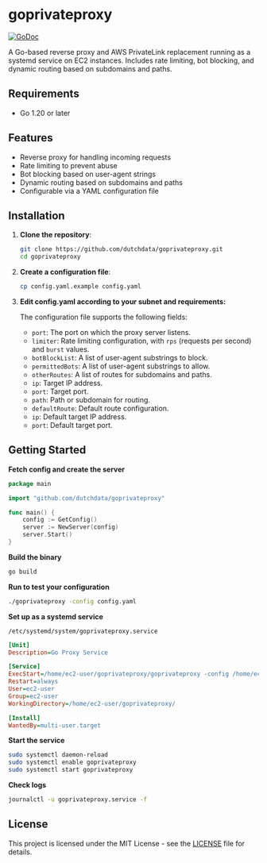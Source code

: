 # goprivateproxy
[![GoDoc](https://pkg.go.dev/badge/github.com/dutchdata/goprivateproxy.svg)](https://pkg.go.dev/github.com/dutchdata/goprivateproxy)

A Go-based reverse proxy and AWS PrivateLink replacement running as a systemd service on EC2 instances. Includes rate limiting, bot blocking, and dynamic routing based on subdomains and paths.

## Requirements
- Go 1.20 or later

## Features

- Reverse proxy for handling incoming requests
- Rate limiting to prevent abuse
- Bot blocking based on user-agent strings
- Dynamic routing based on subdomains and paths
- Configurable via a YAML configuration file

## Installation

1. **Clone the repository**:
    ```sh
    git clone https://github.com/dutchdata/goprivateproxy.git
    cd goprivateproxy
    ```

2. **Create a configuration file**:
    ```sh
    cp config.yaml.example config.yaml
    ```

3. **Edit config.yaml according to your subnet and requirements:**

    The configuration file supports the following fields:

    - `port`: The port on which the proxy server listens.
    - `limiter`: Rate limiting configuration, with `rps` (requests per second) and `burst` values.
    - `botBlockList`: A list of user-agent substrings to block.
    - `permittedBots`: A list of user-agent substrings to allow.
    - `otherRoutes`: A list of routes for subdomains and paths.
    - `ip`: Target IP address.
    - `port`: Target port.
    - `path`: Path or subdomain for routing.
    - `defaultRoute`: Default route configuration.
    - `ip`: Default target IP address.
    - `port`: Default target port.


## Getting Started

**Fetch config and create the server**

```go
package main

import "github.com/dutchdata/goprivateproxy"

func main() {
	config := GetConfig()
	server := NewServer(config)
	server.Start()
}
```

**Build the binary**

```sh
go build
```

**Run to test your configuration**

```sh
./goprivateproxy -config config.yaml
```

**Set up as a systemd service** 

`/etc/systemd/system/goprivateproxy.service`

```ini
[Unit]
Description=Go Proxy Service

[Service]
ExecStart=/home/ec2-user/goprivateproxy/goprivateproxy -config /home/ec2-user/goprivateproxy/config.yaml
Restart=always
User=ec2-user
Group=ec2-user
WorkingDirectory=/home/ec2-user/goprivateproxy/

[Install]
WantedBy=multi-user.target
```

**Start the service**

```sh
sudo systemctl daemon-reload
sudo systemctl enable goprivateproxy
sudo systemctl start goprivateproxy
```

**Check logs**
```sh
journalctl -u goprivateproxy.service -f
```

## License

This project is licensed under the MIT License - see the [LICENSE](LICENSE) file for details.
